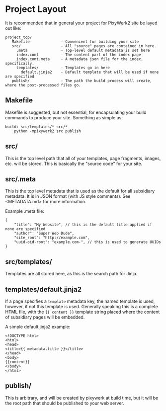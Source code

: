 # Project Layout #

It is recommended that in general your project for PixyWerk2 site be layed out like:
```
project_top/
   Makefile              - Convenient for building your site
   src/                  - All "source" pages are contained in here.
     .meta               - Top-level default metadata is set here
	 index.cont          - The content part of the index page
	 index.cont.meta     - A metadata json file for the index, specifically.
     templates/          - Templates go in here
       default.jinja2    - Default template that will be used if none are specified
   publish/              - The path the build process will create, where the post-processed files go.
```


## Makefile ##

Makefile is suggested, but not essential, for encapsulating your build commands to produce your
site. Something as simple as:

```
build: src/templates/* src/*
	python -mpixywerk2 src publish
```

## src/ ##

This is the top level path that all of your templates, page fragments, images, etc. will be stored. This is basically the "source code" for your site.

## src/.meta ##

This is the top level metadata that is used as the default for all subsidiary metadata. It is in JSON format (with JS style comments). See <METADATA.md> for more information.

Example .meta file:

```
{
	"title": "My Website", // this is the default title applied if none are specified
	"author": "Super Web Dude",
	"site_root": "http://example.com",
	"uuid-oid-root": "example.com-", // this is used to generate UUIDs
}
```

## src/templates/ ##

Templates are all stored here, as this is the search path for Jinja.

## templates/default.jinja2 ##

If a page specifies a `template` metadata key, the named template is used, however, if not this template is used. Generally speaking this is a complete HTML file, with the `{{ content }}` template string placed where the content of subsidiary pages will be embedded.

A simple default.jinja2 example:

```
<!DOCTYPE html>
<html>
<head>
<title>{{ metadata.title }}</title>
</head>
<body>
{{content}}
</body>
</html>
```


## publish/ ##

This is arbitrary, and will be created by pixywerk at build time, but it will be the root path that should be published to your web server.
